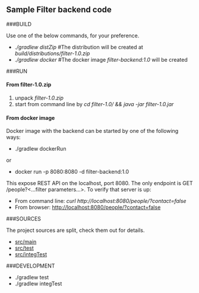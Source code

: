 ## Sample Filter backend code

###BUILD

Use one of the below commands, for your preference.

* *./gradlew distZip* #The distribution will be created at *build/distributions/filter-1.0.zip*
* *./gradlew docker* #The docker image *filter-backend:1.0* will be created

###RUN

#### From filter-1.0.zip
1. unpack *filter-1.0.zip*
2. start from command line by
*cd filter-1.0/ && java -jar filter-1.0.jar*

#### From docker image
Docker image with the backend can be started by one of the following ways:
* ./gradlew dockerRun

or
* docker run -p 8080:8080 -d filter-backend:1.0

This expose REST API on the localhost, port 8080. The only endpoint is GET /people?<...filter parameters...>. 
To verify that server is up: 
* From command line: *curl http://localhost:8080/people/?contact=false* 
* From browser: <http://localhost:8080/people/?contact=false>

###SOURCES

The project sources are split, check them out for details. 

* [src/main](src/main)
* [src/test](src/test)
* [src/integTest](src/integTest)

###DEVELOPMENT

* ./gradlew test
* ./gradlew integTest


